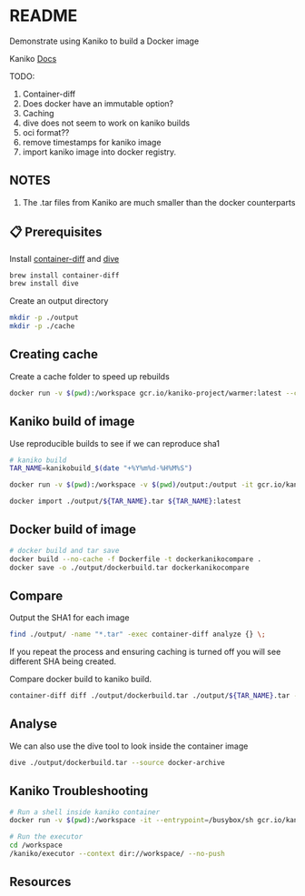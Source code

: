 # README

Demonstrate using Kaniko to build a Docker image  

Kaniko [Docs](https://github.com/GoogleContainerTools/kaniko/blob/master/README.md)

TODO:

1. Container-diff
1. Does docker have an immutable option?
1. Caching 
1. dive does not seem to work on kaniko builds
1. oci format??
1. remove timestamps for kaniko image
1. import kaniko image into docker registry.  

## NOTES

1. The .tar files from Kaniko are much smaller than the docker counterparts

## 📋 Prerequisites

Install [container-diff](https://github.com/GoogleContainerTools/container-diff) and [dive](../30_dive_ci/README.md)

```sh
brew install container-diff
brew install dive
```

Create an output directory

```sh
mkdir -p ./output
mkdir -p ./cache
```
## Creating cache

Create a cache folder to speed up rebuilds

```sh
docker run -v $(pwd):/workspace gcr.io/kaniko-project/warmer:latest --cache-dir=/workspace/cache --image=ubuntu:16.04
```

## Kaniko build of image

Use reproducible builds to see if we can reproduce sha1

```sh
# kaniko build
TAR_NAME=kanikobuild_$(date "+%Y%m%d-%H%M%S")

docker run -v $(pwd):/workspace -v $(pwd)/output:/output -it gcr.io/kaniko-project/executor:latest --context dir:///workspace/ --no-push --destination=kanikobuild --tarPath=/output/${TAR_NAME}.tar --reproducible --cache-dir=/workspace/cache --cache=false

docker import ./output/${TAR_NAME}.tar ${TAR_NAME}:latest
```

## Docker build of image

```sh
# docker build and tar save
docker build --no-cache -f Dockerfile -t dockerkanikocompare .
docker save -o ./output/dockerbuild.tar dockerkanikocompare
```

## Compare

Output the SHA1 for each image 

```sh
find ./output/ -name "*.tar" -exec container-diff analyze {} \;
```

If you repeat the process and ensuring caching is turned off you will see different SHA being created.  

Compare docker build to kaniko build.

```sh
container-diff diff ./output/dockerbuild.tar ./output/${TAR_NAME}.tar --type file
```

## Analyse

We can also use the dive tool to look inside the container image 

```sh
dive ./output/dockerbuild.tar --source docker-archive
```

## Kaniko Troubleshooting

```sh
# Run a shell inside kaniko container
docker run -v $(pwd):/workspace -it --entrypoint=/busybox/sh gcr.io/kaniko-project/executor:debug

# Run the executor
cd /workspace
/kaniko/executor --context dir://workspace/ --no-push 
```

## Resources